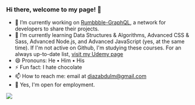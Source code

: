 ### Hi there, welcome to my page! 👋

- 🔭 I’m currently working on [Rumbbble-GraphQL](https://github.com/diazabdulm/rumbbble-GraphQL), a network for developers to share their projects.
- 🌱 I’m currently learning Data Structures & Algorithms, Advanced CSS & Sass, Advanced Node.js, and Advanced JavaScript (yes, at the same time). If I'm not active on Github, I'm studying these courses. For an always up-to-date list, [visit my Udemy page](https://www.udemy.com/user/abdul-m-diaz-3/)
- 😄 Pronouns: He • Him • His
- ⚡ Fun fact: I hate chocolate
- 📫 How to reach me: email at [diazabdulm@gmail.com](mailto:diazabdulm@gmail.com)
- 💬 Yes, I'm open for employment.

![](https://github-readme-stats.vercel.app/api?username=diazabdulm&show_icons=true&count_private=true)
